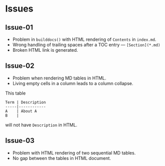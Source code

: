# Issues

## Issue-01

- Problem in `builddocs()` with HTML rendering of `Contents` in `index.md`.
- Wrong handling of trailing spaces after a TOC entry — `[Section](*.md)`
- Broken HTML link is generated.

## Issue-02

- Problem when rendering MD tables in HTML.
- Living empty cells in a column leads to a column collapse.

This table

```
Term | Description
-----|------------
A    | About A
B    | 
```

will not have `Description` in HTML.

## Issue-03

- Problem with HTML rendering of two sequential MD tables.
- No gap between the tables in HTML document.